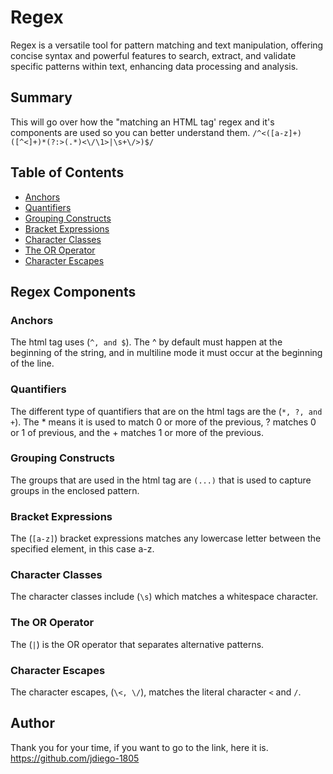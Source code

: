 # Regex

Regex is a versatile tool for pattern matching and text manipulation, offering concise syntax and powerful features to search, extract, and validate specific patterns within text, enhancing data processing and analysis.

## Summary

This will go over how the "matching an HTML tag' regex and it's components are used so you can better understand them. `/^<([a-z]+)([^<]+)*(?:>(.*)<\/\1>|\s+\/>)$/`

## Table of Contents

- [Anchors](#anchors)
- [Quantifiers](#quantifiers)
- [Grouping Constructs](#grouping-constructs)
- [Bracket Expressions](#bracket-expressions)
- [Character Classes](#character-classes)
- [The OR Operator](#the-or-operator)
- [Character Escapes](#character-escapes)

## Regex Components

### Anchors

The html tag uses (`^, and $`). The ^ by default must happen at the beginning of the string, and in multiline mode it must occur at the beginning of the line.

### Quantifiers

The different type of quantifiers that are on the html tags are the (`*, ?, and +`). The * means it is used to match 0 or more of the previous, ? matches 0 or 1 of previous, and the + matches 1 or more of the previous.

### Grouping Constructs

The groups that are used in the html tag are `(...)` that is used to capture groups in the enclosed pattern.

### Bracket Expressions

The (`[a-z]`) bracket expressions matches any lowercase letter between the specified element, in this case a-z.

### Character Classes

The character classes include (`\s`) which matches a whitespace character.

### The OR Operator

The (`|`) is the OR operator that separates alternative patterns.

### Character Escapes

The character escapes, (`\<, \/`), matches the literal character `<` and `/`.

## Author

Thank you for your time, if you want to go to the link, here it is. https://github.com/jdiego-1805
